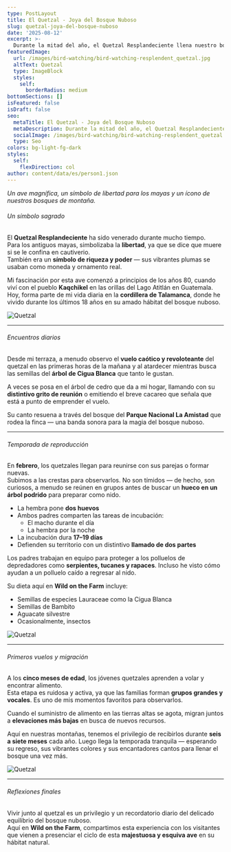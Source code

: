 ```yaml
---
type: PostLayout
title: El Quetzal - Joya del Bosque Nuboso
slug: quetzal-joya-del-bosque-nuboso
date: '2025-08-12'
excerpt: >-
  Durante la mitad del año, el Quetzal Resplandeciente llena nuestro bosque nuboso de color y canto. Desde exhibiciones de cortejo hasta los primeros vuelos de los polluelos, descubre el ciclo de vida de esta magnífica ave en Wild on the Farm, en las montañas de Talamanca en Panamá.
featuredImage:
  url: /images/bird-watching/bird-watching-resplendent_quetzal.jpg
  altText: Quetzal
  type: ImageBlock
  styles:
    self:
      borderRadius: medium
bottomSections: []
isFeatured: false
isDraft: false
seo:
  metaTitle: El Quetzal - Joya del Bosque Nuboso
  metaDescription: Durante la mitad del año, el Quetzal Resplandeciente llena nuestro bosque nuboso de color y canto. Desde exhibiciones de cortejo hasta los primeros vuelos de los polluelos, descubre el ciclo de vida de esta magnífica ave en Wild on the Farm, en las montañas de Talamanca en Panamá.
  socialImage: /images/bird-watching/bird-watching-resplendent_quetzal.jpg
  type: Seo
colors: bg-light-fg-dark
styles:
  self:
    flexDirection: col
author: content/data/es/person1.json
---
```


_Un ave magnífica, un símbolo de libertad para los mayas y un ícono de nuestros bosques de montaña._

###### Un símbolo sagrado

El **Quetzal Resplandeciente** ha sido venerado durante mucho tiempo.  
Para los antiguos mayas, simbolizaba la **libertad**, ya que se dice que muere si se le confina en cautiverio.  
También era un **símbolo de riqueza y poder** — sus vibrantes plumas se usaban como moneda y ornamento real.

Mi fascinación por esta ave comenzó a principios de los años 80, cuando viví con el pueblo **Kaqchikel** en las orillas del Lago Atitlán en Guatemala.  
Hoy, forma parte de mi vida diaria en la **cordillera de Talamanca**, donde he vivido durante los últimos 18 años en su amado hábitat del bosque nuboso.

![Quetzal](/images/bird-watching/bird-watching-8.jpg)

---

###### Encuentros diarios

Desde mi terraza, a menudo observo el **vuelo caótico y revoloteante** del quetzal en las primeras horas de la mañana y al atardecer mientras busca las semillas del **árbol de Cigua Blanca** que tanto le gustan.

A veces se posa en el árbol de cedro que da a mi hogar, llamando con su **distintivo grito de reunión** o emitiendo el breve cacareo que señala que está a punto de emprender el vuelo.

Su canto resuena a través del bosque del **Parque Nacional La Amistad** que rodea la finca — una banda sonora para la magia del bosque nuboso.

---

###### Temporada de reproducción

En **febrero**, los quetzales llegan para reunirse con sus parejas o formar nuevas.  
Subimos a las crestas para observarlos. No son tímidos — de hecho, son curiosos, a menudo se reúnen en grupos antes de buscar un **hueco en un árbol podrido** para preparar como nido.

- La hembra pone **dos huevos**
- Ambos padres comparten las tareas de incubación:
  - El macho durante el día
  - La hembra por la noche
- La incubación dura **17–19 días**
- Defienden su territorio con un distintivo **llamado de dos partes**

Los padres trabajan en equipo para proteger a los polluelos de depredadores como **serpientes, tucanes y rapaces**. Incluso he visto cómo ayudan a un polluelo caído a regresar al nido.

Su dieta aquí en **Wild on the Farm** incluye:

- Semillas de especies Lauraceae como la Cigua Blanca
- Semillas de Bambito
- Aguacate silvestre
- Ocasionalmente, insectos

![Quetzal](/images/bird-watching/bird-watching-26.jpg)

---

###### Primeros vuelos y migración

A los **cinco meses de edad**, los jóvenes quetzales aprenden a volar y encontrar alimento.  
Esta etapa es ruidosa y activa, ya que las familias forman **grupos grandes y vocales**. Es uno de mis momentos favoritos para observarlos.

Cuando el suministro de alimento en las tierras altas se agota, migran juntos a **elevaciones más bajas** en busca de nuevos recursos.

Aquí en nuestras montañas, tenemos el privilegio de recibirlos durante **seis a siete meses** cada año. Luego llega la temporada tranquila — esperando su regreso, sus vibrantes colores y sus encantadores cantos para llenar el bosque una vez más.

![Quetzal](/images/bird-watching/bird-watching-resplendent_quetzal.jpg)

---

###### Reflexiones finales

Vivir junto al quetzal es un privilegio y un recordatorio diario del delicado equilibrio del bosque nuboso.  
Aquí en **Wild on the Farm**, compartimos esta experiencia con los visitantes que vienen a presenciar el ciclo de esta **majestuosa y esquiva ave** en su hábitat natural.
